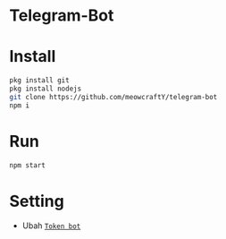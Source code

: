 # Telegram-Bot

# Install
```bash
pkg install git
pkg install nodejs
git clone https://github.com/meowcraftY/telegram-bot
npm i
```

# Run
```bash
npm start
```

# Setting
* Ubah [`Token bot`](https://github.com/meowcraftY/telegram-bot/blob/4ede08cbe6dd3117fb2768903167e63814d716c9/config.json#L2) <br>
